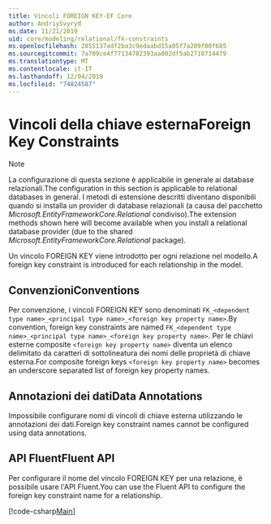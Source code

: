 ```yaml
---
title: Vincoli FOREIGN KEY-EF Core
author: AndriySvyryd
ms.date: 11/21/2019
uid: core/modeling/relational/fk-constraints
ms.openlocfilehash: 2855137adf2ba3c9edaabd15a05f7a209f00f685
ms.sourcegitcommit: 7a709ce4f77134782393aa802df5ab2718714479
ms.translationtype: MT
ms.contentlocale: it-IT
ms.lasthandoff: 12/04/2019
ms.locfileid: "74824587"
---
```

# <a name="foreign-key-constraints"></a><span data-ttu-id="3e1d8-102">Vincoli della chiave esterna</span><span class="sxs-lookup"><span data-stu-id="3e1d8-102">Foreign Key Constraints</span></span>

> [!NOTE]  
> <span data-ttu-id="3e1d8-103">La configurazione di questa sezione è applicabile in generale ai database relazionali.</span><span class="sxs-lookup"><span data-stu-id="3e1d8-103">The configuration in this section is applicable to relational databases in general.</span></span> <span data-ttu-id="3e1d8-104">I metodi di estensione descritti diventano disponibili quando si installa un provider di database relazionali (a causa del pacchetto *Microsoft.EntityFrameworkCore.Relational* condiviso).</span><span class="sxs-lookup"><span data-stu-id="3e1d8-104">The extension methods shown here will become available when you install a relational database provider (due to the shared *Microsoft.EntityFrameworkCore.Relational* package).</span></span>

<span data-ttu-id="3e1d8-105">Un vincolo FOREIGN KEY viene introdotto per ogni relazione nel modello.</span><span class="sxs-lookup"><span data-stu-id="3e1d8-105">A foreign key constraint is introduced for each relationship in the model.</span></span>

## <a name="conventions"></a><span data-ttu-id="3e1d8-106">Convenzioni</span><span class="sxs-lookup"><span data-stu-id="3e1d8-106">Conventions</span></span>

<span data-ttu-id="3e1d8-107">Per convenzione, i vincoli FOREIGN KEY sono denominati `FK_<dependent type name>_<principal type name>_<foreign key property name>`.</span><span class="sxs-lookup"><span data-stu-id="3e1d8-107">By convention, foreign key constraints are named `FK_<dependent type name>_<principal type name>_<foreign key property name>`.</span></span> <span data-ttu-id="3e1d8-108">Per le chiavi esterne composite `<foreign key property name>` diventa un elenco delimitato da caratteri di sottolineatura dei nomi delle proprietà di chiave esterna.</span><span class="sxs-lookup"><span data-stu-id="3e1d8-108">For composite foreign keys `<foreign key property name>` becomes an underscore separated list of foreign key property names.</span></span>

## <a name="data-annotations"></a><span data-ttu-id="3e1d8-109">Annotazioni dei dati</span><span class="sxs-lookup"><span data-stu-id="3e1d8-109">Data Annotations</span></span>

<span data-ttu-id="3e1d8-110">Impossibile configurare nomi di vincoli di chiave esterna utilizzando le annotazioni dei dati.</span><span class="sxs-lookup"><span data-stu-id="3e1d8-110">Foreign key constraint names cannot be configured using data annotations.</span></span>

## <a name="fluent-api"></a><span data-ttu-id="3e1d8-111">API Fluent</span><span class="sxs-lookup"><span data-stu-id="3e1d8-111">Fluent API</span></span>

<span data-ttu-id="3e1d8-112">Per configurare il nome del vincolo FOREIGN KEY per una relazione, è possibile usare l'API Fluent.</span><span class="sxs-lookup"><span data-stu-id="3e1d8-112">You can use the Fluent API to configure the foreign key constraint name for a relationship.</span></span>

[!code-csharp[Main](../../../../samples/core/Modeling/FluentAPI/Relational/RelationshipConstraintName.cs?name=Constraint&highlight=12)]
